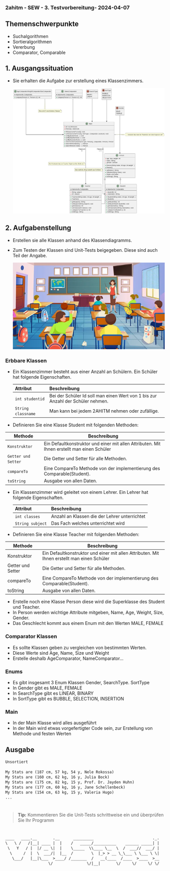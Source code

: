 ﻿### 2ahitm - SEW - 3. Testvorbereitung- 2024-04-07
## Themenschwerpunkte
* Suchalgorithmen
* Sortieralgorithmen
* Vererbung
* Comparator, Comparable

## 1. Ausgangssituation

+ Sie erhalten die Aufgabe zur erstellung eines Klassenzimmers.

  ![](images/class-cld.png)

## 2. Aufgabenstellung

* Erstellen sie alle Klassen anhand des Klassendiagramms.

* Zum Testen der Klassen sind Unit-Tests beigegeben. Diese sind auch Teil der Angabe.

  ![](images/classroom.png)
### Erbbare Klassen
* Ein Klassenzimmer besteht aus einer Anzahl an Schülern. Ein Schüler hat folgende Eigenschaften.

  | Attribut         | Beschreibung                                                                                |
  |------------------|---------------------------------------------------------------------------------------------|
  | ``int studentid``    | Bei der Schüler Id soll man einen Wert von 1 bis zur Anzahl der Schüler nehmen.             |
  | ``String classname`` | Man kann bei jedem 2AHITM nehmen oder zufällige.                                            |

* Definieren Sie eine Klasse Student mit folgenden Methoden:

| Methode           | Beschreibung                                                                                |
|-------------------|---------------------------------------------------------------------------------------------|
| ``Konstruktor   ``    | Ein Defaultkonstruktor und einer mit allen Attributen. Mit Ihnen erstellt man einen Schüler |
| ``Getter und Setter`` | Die Getter und Setter für alle Methoden.                                                    |
| ``compareTo``         | Eine CompareTo Methode von der implementierung des Comparable(Student).                     |
| ``toString ``         | Ausgabe von allen Daten.                                                                    |

* Ein Klassenzimmer wird geleitet von einem Lehrer. Ein Lehrer hat folgende Eigenschaften.

  | Attribut       | Beschreibung                                  |
  |----------------|-----------------------------------------------|
  | ``int classes ``   | Anzahl an Klassen die der Lehrer unterrichtet |
  | ``String subject`` | Das Fach welches unterrichtet wird            |

* Definieren Sie eine Klasse Teacher mit folgenden Methoden:

| Methode           | Beschreibung                                                                                |
|-------------------|---------------------------------------------------------------------------------------------|
| Konstruktor       | Ein Defaultkonstruktor und einer mit allen Attributen. Mit Ihnen erstellt man einen Schüler |
| Getter und Setter | Die Getter und Setter für alle Methoden.                                                    |
| compareTo         | Eine CompareTo Methode von der implementierung des Comparable(Student).                     |
| toString          | Ausgabe von allen Daten.                                                                    |

+ Erstelle noch eine Klasse Person diese wird die Superklasse des Student und Teacher.
+ In Person werden wichtige Attribute mitgeben, Name, Age, Weight, Size, Gender.
+ Das Geschlecht kommt aus einem Enum mit den Werten MALE, FEMALE

### Comparator Klassen

+ Es sollte Klassen geben zu vergleichen von bestimmten Werten.
+ Diese Werte sind Age, Name, Size und Weight
+ Erstelle deshalb AgeComparator, NameComparator...

### Enums

+ Es gibt insgesamt 3 Enum Klassen Gender, SearchType. SortType
+ In Gender gibt es MALE, FEMALE
+ In SearchType gibt es LINEAR, BINARY
+ In SortType gibt es BUBBLE, SELECTION, INSERTION

### Main
+ In der Main Klasse wird alles ausgeführt
+ In der Main wird etwas vorgefertigter Code sein, zur Erstellung von Methode und festen Werten

## Ausgabe
````
Unsortiert

My Stats are (187 cm, 57 kg, 54 y, Nele Rokossa)
My Stats are (160 cm, 62 kg, 16 y, Julia Bock)
My Stats are (175 cm, 82 kg, 15 y, Prof. Dr. Jayden Huhn)
My Stats are (177 cm, 60 kg, 16 y, Jane Schellenbeck)
My Stats are (154 cm, 63 kg, 15 y, Valeria Hugo)
...
````
#
> **Tip:** Kommentieren Sie die Unit-Tests schrittweise ein und überprüfen Sie Ihr Programm
#
````
____   ____.__       .__      _________                          ._.
\   \ /   /|__| ____ |  |    /   _____/__________    ______ _____| |
 \   Y   / |  |/ __ \|  |    \_____  \\____ \__  \  /  ___//  ___/ |
  \     /  |  \  ___/|  |__  /        \  |_> > __ \_\___ \ \___ \ \|
   \___/   |__|\___  >____/ /_______  /   __(____  /____  >____  >__
                   \/               \/|__|       \/     \/     \/ \/
````
